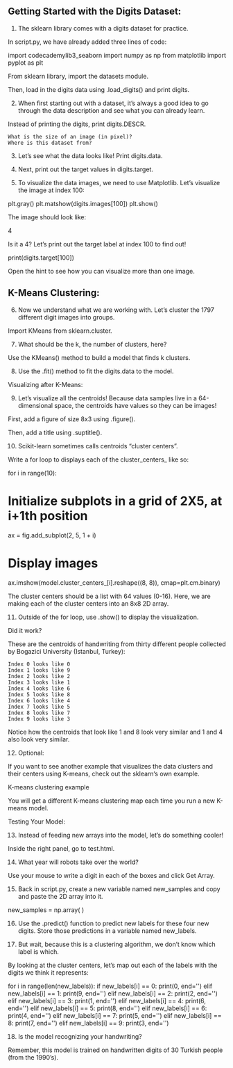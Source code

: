## Getting Started with the Digits Dataset:

1. The sklearn library comes with a digits dataset for practice.

In script.py, we have already added three lines of code:

import codecademylib3_seaborn
import numpy as np
from matplotlib import pyplot as plt

From sklearn library, import the datasets module.

Then, load in the digits data using .load_digits() and print digits.

2. When first starting out with a dataset, it’s always a good idea to go through the data description and see what you can already learn.

Instead of printing the digits, print digits.DESCR.

    What is the size of an image (in pixel)?
    Where is this dataset from?

3. Let’s see what the data looks like!
Print digits.data.

4. Next, print out the target values in digits.target.

5. To visualize the data images, we need to use Matplotlib. Let’s visualize the image at index 100:

plt.gray() 
plt.matshow(digits.images[100])
plt.show()

The image should look like:

4

Is it a 4? Let’s print out the target label at index 100 to find out!

print(digits.target[100])

Open the hint to see how you can visualize more than one image.

## K-Means Clustering:

6. Now we understand what we are working with. Let’s cluster the 1797 different digit images into groups.

Import KMeans from sklearn.cluster.

7. What should be the k, the number of clusters, here?

Use the KMeans() method to build a model that finds k clusters.

8. Use the .fit() method to fit the digits.data to the model.

Visualizing after K-Means:

9. Let’s visualize all the centroids! Because data samples live in a 64-dimensional space, the centroids have values so they can be images!

First, add a figure of size 8x3 using .figure().

Then, add a title using .suptitle().

10. Scikit-learn sometimes calls centroids “cluster centers”.

Write a for loop to displays each of the cluster_centers_ like so:

for i in range(10):

  # Initialize subplots in a grid of 2X5, at i+1th position
  ax = fig.add_subplot(2, 5, 1 + i)

  # Display images
  ax.imshow(model.cluster_centers_[i].reshape((8, 8)), cmap=plt.cm.binary)

The cluster centers should be a list with 64 values (0-16). Here, we are making each of the cluster centers into an 8x8 2D array.

11. Outside of the for loop, use .show() to display the visualization.

Did it work?

These are the centroids of handwriting from thirty different people collected by Bogazici University (Istanbul, Turkey):

    Index 0 looks like 0
    Index 1 looks like 9
    Index 2 looks like 2
    Index 3 looks like 1
    Index 4 looks like 6
    Index 5 looks like 8
    Index 6 looks like 4
    Index 7 looks like 5
    Index 8 looks like 7
    Index 9 looks like 3

Notice how the centroids that look like 1 and 8 look very similar and 1 and 4 also look very similar.

12. Optional:

If you want to see another example that visualizes the data clusters and their centers using K-means, check out the sklearn‘s own example.

K-means clustering example

You will get a different K-means clustering map each time you run a new K-means model.

Testing Your Model:

13. Instead of feeding new arrays into the model, let’s do something cooler!

Inside the right panel, go to test.html.

14. What year will robots take over the world?

Use your mouse to write a digit in each of the boxes and click Get Array.

15. Back in script.py, create a new variable named new_samples and copy and paste the 2D array into it.

new_samples = np.array(      )

16. Use the .predict() function to predict new labels for these four new digits. Store those predictions in a variable named new_labels.

17. But wait, because this is a clustering algorithm, we don’t know which label is which.

By looking at the cluster centers, let’s map out each of the labels with the digits we think it represents:

for i in range(len(new_labels)):
  if new_labels[i] == 0:
    print(0, end='')
  elif new_labels[i] == 1:
    print(9, end='')
  elif new_labels[i] == 2:
    print(2, end='')
  elif new_labels[i] == 3:
    print(1, end='')
  elif new_labels[i] == 4:
    print(6, end='')
  elif new_labels[i] == 5:
    print(8, end='')
  elif new_labels[i] == 6:
    print(4, end='')
  elif new_labels[i] == 7:
    print(5, end='')
  elif new_labels[i] == 8:
    print(7, end='')
  elif new_labels[i] == 9:
    print(3, end='')

18. Is the model recognizing your handwriting?

Remember, this model is trained on handwritten digits of 30 Turkish people (from the 1990’s).
